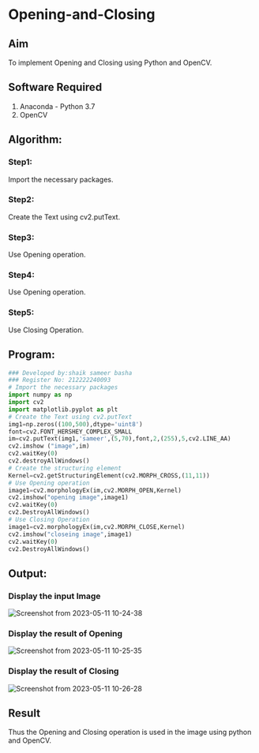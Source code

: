 # Opening-and-Closing

## Aim
To implement Opening and Closing using Python and OpenCV.

## Software Required
1. Anaconda - Python 3.7
2. OpenCV
## Algorithm:
### Step1:
Import the necessary packages.

### Step2:
Create the Text using cv2.putText.

### Step3:
Use Opening operation.


### Step4:
Use Opening operation.


### Step5:
Use Closing Operation.
 
## Program:

``` Python
### Developed by:shaik sameer basha
### Register No: 212222240093
# Import the necessary packages
import numpy as np
import cv2
import matplotlib.pyplot as plt
# Create the Text using cv2.putText
img1=np.zeros((100,500),dtype='uint8')
font=cv2.FONT_HERSHEY_COMPLEX_SMALL
im=cv2.putText(img1,'sameer',(5,70),font,2,(255),5,cv2.LINE_AA)
cv2.imshow ("image",im)
cv2.waitKey(0)
cv2.destroyAllWindows()
# Create the structuring element
Kernel=cv2.getStructuringElement(cv2.MORPH_CROSS,(11,11))
# Use Opening operation
image1=cv2.morphologyEx(im,cv2.MORPH_OPEN,Kernel)
cv2.imshow("opening image",image1)
cv2.waitKey(0)
cv2.DestroyAllWindows()
# Use Closing Operation
image1=cv2.morphologyEx(im,cv2.MORPH_CLOSE,Kernel)
cv2.imshow("closeing image",image1)
cv2.waitKey(0)
cv2.DestroyAllWindows()
```
## Output:

### Display the input Image
![Screenshot from 2023-05-11 10-24-38](https://github.com/shaikSameerbasha5404/Opening-and-Closing/assets/118707756/98151656-2854-4f16-be1d-17936e51dccc)


### Display the result of Opening

![Screenshot from 2023-05-11 10-25-35](https://github.com/shaikSameerbasha5404/Opening-and-Closing/assets/118707756/963bfcfb-d833-4767-a898-2947f7da4994)


### Display the result of Closing
![Screenshot from 2023-05-11 10-26-28](https://github.com/shaikSameerbasha5404/Opening-and-Closing/assets/118707756/55b3bfeb-6692-497f-908c-3a46c8619689)


## Result
Thus the Opening and Closing operation is used in the image using python and OpenCV.
